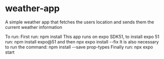 # weather-app
A simple weather app that fetches the users location and sends them the current weather information

To run:
First run: npm install
This app runs on expo SDK51, to install expo 51 run:
npm install expo@51
and then
npx expo install --fix
It is also necessary to run the command: npm install --save prop-types
Finally run: npx expo start
